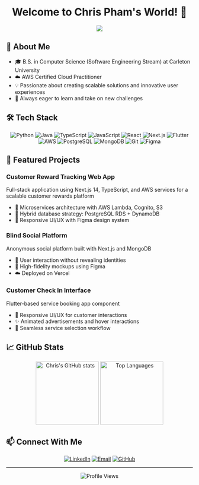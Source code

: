# <div align="center">Welcome to Chris Pham's World! 👋</div>

<div align="center">
  <img src="https://readme-typing-svg.herokuapp.com?font=Fira+Code&weight=500&size=40&pause=1000&color=6A5ACD&center=true&vCenter=true&width=600&height=100&lines=Full-Stack+Developer;UI%2FUX+Designer;Cloud+Solutions+Developer" />
</div>

## 🌟 About Me
- 🎓 B.S. in Computer Science (Software Engineering Stream) at Carleton University
- ☁️ AWS Certified Cloud Practitioner
- 💡 Passionate about creating scalable solutions and innovative user experiences
- 🚀 Always eager to learn and take on new challenges

## 🛠️ Tech Stack
<div align="center">
  
![Python](https://img.shields.io/badge/-Python-3776AB?style=flat-square&logo=python&logoColor=white)
![Java](https://img.shields.io/badge/-Java-ED8B00?style=flat-square&logo=openjdk&logoColor=white)
![TypeScript](https://img.shields.io/badge/-TypeScript-007ACC?style=flat-square&logo=typescript&logoColor=white)
![JavaScript](https://img.shields.io/badge/-JavaScript-F7DF1E?style=flat-square&logo=javascript&logoColor=black)
![React](https://img.shields.io/badge/-React-61DAFB?style=flat-square&logo=react&logoColor=black)
![Next.js](https://img.shields.io/badge/-Next.js-000000?style=flat-square&logo=next.js&logoColor=white)
![Flutter](https://img.shields.io/badge/-Flutter-02569B?style=flat-square&logo=flutter&logoColor=white)
![AWS](https://img.shields.io/badge/-AWS-232F3E?style=flat-square&logo=amazon-aws&logoColor=white)
![PostgreSQL](https://img.shields.io/badge/-PostgreSQL-336791?style=flat-square&logo=postgresql&logoColor=white)
![MongoDB](https://img.shields.io/badge/-MongoDB-47A248?style=flat-square&logo=mongodb&logoColor=white)
![Git](https://img.shields.io/badge/-Git-F05032?style=flat-square&logo=git&logoColor=white)
![Figma](https://img.shields.io/badge/-Figma-F24E1E?style=flat-square&logo=figma&logoColor=white)

</div>

## 🚀 Featured Projects

### Customer Reward Tracking Web App
Full-stack application using Next.js 14, TypeScript, and AWS services for a scalable customer rewards platform
- 🎯 Microservices architecture with AWS Lambda, Cognito, S3
- 💾 Hybrid database strategy: PostgreSQL RDS + DynamoDB
- 🎨 Responsive UI/UX with Figma design system

### Blind Social Platform
Anonymous social platform built with Next.js and MongoDB
- 👥 User interaction without revealing identities
- 🎨 High-fidelity mockups using Figma
- ☁️ Deployed on Vercel

### Customer Check In Interface
Flutter-based service booking app component
- 📱 Responsive UI/UX for customer interactions
- ✨ Animated advertisements and hover interactions
- 🔄 Seamless service selection workflow

## 📈 GitHub Stats
<div align="center">
  <img src="https://github-readme-stats.vercel.app/api?username=ChrisPham03&show_icons=true&theme=tokyonight" alt="Chris's GitHub stats" height="170"/>
  <img src="https://github-readme-stats.vercel.app/api/top-langs/?username=ChrisPham03&layout=compact&theme=tokyonight" alt="Top Languages" height="170"/>
</div>

## 📫 Connect With Me
<div align="center">
  
[![LinkedIn](https://img.shields.io/badge/-LinkedIn-0077B5?style=for-the-badge&logo=linkedin&logoColor=white)](https://linkedin.com/in/chrispham03)
[![Email](https://img.shields.io/badge/-Email-D14836?style=for-the-badge&logo=gmail&logoColor=white)](mailto:chrispham3@cmail.carleton.ca)
[![GitHub](https://img.shields.io/badge/-GitHub-181717?style=for-the-badge&logo=github&logoColor=white)](https://github.com/ChrisPham03)

</div>

---
<div align="center">
  <img src="https://komarev.com/ghpvc/?username=ChrisPham03&color=blueviolet&style=flat-square&label=Profile+Views" alt="Profile Views"/>
</div>

<!--
**ChrisPham03/ChrisPham03** is a ✨ _special_ ✨ repository because its `README.md` (this file) appears on your GitHub profile.

Here are some ideas to get you started:

- 🔭 I’m currently working on ...
- 🌱 I’m currently learning ...
- 👯 I’m looking to collaborate on ...
- 🤔 I’m looking for help with ...
- 💬 Ask me about ...
- 📫 How to reach me: ...
- 😄 Pronouns: ...
- ⚡ Fun fact: ...
-->
